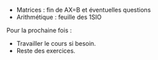 * Matrices : fin de AX=B et éventuelles questions
* Arithmétique : feuille des 1SIO

Pour la prochaine fois :

* Travailler le cours si besoin.
* Reste des exercices.
